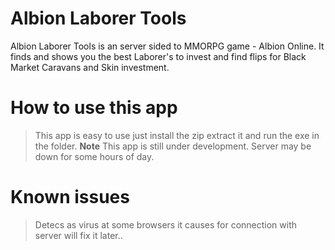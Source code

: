 Albion Laborer Tools
===================
Albion Laborer Tools is an server sided to MMORPG game - Albion Online. It finds and shows you the best Laborer's to invest and find flips for Black Market Caravans and Skin investment.


# How to use this app
> This app is easy to use just install the zip extract it and run the exe in the folder.
> **Note** This app is still under development. Server may be down for some hours of day.


# Known issues
> Detecs as virus at some browsers it causes for connection with server will fix it later..
